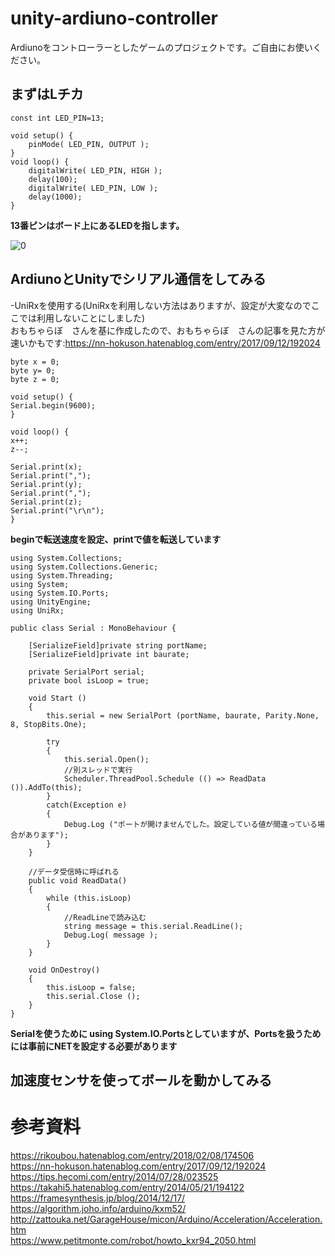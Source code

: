 # unity-ardiuno-controller
Ardiunoをコントローラーとしたゲームのプロジェクトです。ご自由にお使いください。

## まずはLチカ
```
const int LED_PIN=13;

void setup() {
    pinMode( LED_PIN, OUTPUT );
}
void loop() {
    digitalWrite( LED_PIN, HIGH );
    delay(100);
    digitalWrite( LED_PIN, LOW );
    delay(1000);
}
```
**13番ピンはボード上にあるLEDを指します。**  

![0](https://user-images.githubusercontent.com/96648305/176534709-bd2c9bf2-2d8b-493e-8c12-ba726bae2cbc.jpg)  


## ArdiunoとUnityでシリアル通信をしてみる
-UniRxを使用する(UniRxを利用しない方法はありますが、設定が大変なのでここでは利用しないことにしました)  
おもちゃらぼ　さんを基に作成したので、おもちゃらぼ　さんの記事を見た方が速いかもです:https://nn-hokuson.hatenablog.com/entry/2017/09/12/192024  
```
byte x = 0;
byte y= 0;
byte z = 0;

void setup() {
Serial.begin(9600);
}

void loop() {
x++;
z--;

Serial.print(x);
Serial.print(",");
Serial.print(y);
Serial.print(",");
Serial.print(z);
Serial.print("\r\n");
}
```
**beginで転送速度を設定、printで値を転送しています**  

```
using System.Collections;
using System.Collections.Generic;
using System.Threading;
using System;
using System.IO.Ports;
using UnityEngine;
using UniRx;

public class Serial : MonoBehaviour {

    [SerializeField]private string portName;
    [SerializeField]private int baurate;

    private SerialPort serial;
    private bool isLoop = true;

    void Start () 
    {
        this.serial = new SerialPort (portName, baurate, Parity.None, 8, StopBits.One);

        try
        {
            this.serial.Open();
            //別スレッドで実行  
            Scheduler.ThreadPool.Schedule (() => ReadData ()).AddTo(this);
        } 
        catch(Exception e)
        {
            Debug.Log ("ポートが開けませんでした。設定している値が間違っている場合があります");
        }
    }
	
    //データ受信時に呼ばれる
    public void ReadData()
    {
        while (this.isLoop)
        {
            //ReadLineで読み込む
            string message = this.serial.ReadLine();
            Debug.Log( message );
        }
    }

    void OnDestroy()
    {
        this.isLoop = false;
        this.serial.Close ();
    }
}
```
**Serialを使うために using System.IO.Portsとしていますが、Portsを扱うためには事前にNETを設定する必要があります**  

## 加速度センサを使ってボールを動かしてみる

# 参考資料
https://rikoubou.hatenablog.com/entry/2018/02/08/174506  
https://nn-hokuson.hatenablog.com/entry/2017/09/12/192024  
https://tips.hecomi.com/entry/2014/07/28/023525  
https://takahi5.hatenablog.com/entry/2014/05/21/194122  
https://framesynthesis.jp/blog/2014/12/17/  
https://algorithm.joho.info/arduino/kxm52/  
http://zattouka.net/GarageHouse/micon/Arduino/Acceleration/Acceleration.htm  
https://www.petitmonte.com/robot/howto_kxr94_2050.html


